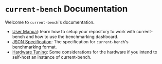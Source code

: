 # `current-bench` Documentation

Welcome to `current-bench`'s documentation.

- [User Manual](./user_manual.md): learn how to setup your repository to work with current-bench and how to use the benchmarking dashboard.
- [JSON Specification](./json_spec.md): The specification for `current-bench`'s benchmarking format.
- [Hardware Tuning](./hardware_tuning.md): Some considerations for the hardware if you intend to self-host an instance of current-bench.
